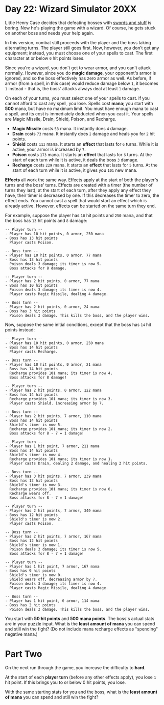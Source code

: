 # Day 22: Wizard Simulator 20XX
Little Henry Case decides that defeating bosses with [swords and stuff](https://adventofcode.com/2015/day/21) is 
boring. Now he's playing the game with a wizard. Of course, he gets stuck on another boss and needs your help again.

In this version, combat still proceeds with the player and the boss taking alternating turns. The player still goes 
first. Now, however, you don't get any equipment; instead, you must choose one of your spells to cast. The first 
character at or below `0` hit points loses.

Since you're a wizard, you don't get to wear armor, and you can't attack normally. However, since you do **magic 
damage**, your opponent's armor is ignored, and so the boss effectively has zero armor as well. As before, if armor 
(from a spell, in this case) would reduce damage below `1`, it becomes `1` instead - that is, the boss' attacks always 
deal at least `1` damage.

On each of your turns, you must select one of your spells to cast. If you cannot afford to cast any spell, you lose. 
Spells cost **mana**; you start with **500** mana, but have no maximum limit. You must have enough mana to cast a spell, 
and its cost is immediately deducted when you cast it. Your spells are Magic Missile, Drain, Shield, Poison, and 
Recharge.
* **Magic Missile** costs `53` mana. It instantly does `4` damage.
* **Drain** costs `73` mana. It instantly does `2` damage and heals you for `2` hit points.
* **Shield** costs `113` mana. It starts an **effect** that lasts for `6` turns. While it is active, your armor is 
increased by `7`.
* **Poison** costs `173` mana. It starts an **effect** that lasts for `6` turns. At the start of each turn while it is 
active, it deals the boss `3` damage.
* **Recharge** costs `229` mana. It starts an **effect** that lasts for `5` turns. At the start of each turn while it 
is active, it gives you `101` new mana.

**Effects** all work the same way. Effects apply at the start of both the player's turns and the boss' turns. Effects 
are created with a timer (the number of turns they last); at the start of each turn, after they apply any effect they 
have, their timer is decreased by one. If this decreases the timer to zero, the effect ends. You cannot cast a spell 
that would start an effect which is already active. However, effects can be started on the same turn they end.

For example, suppose the player has `10` hit points and `250` mana, and that the boss has `13` hit points and 
`8` damage:
```
-- Player turn --
- Player has 10 hit points, 0 armor, 250 mana
- Boss has 13 hit points
  Player casts Poison.

-- Boss turn --
- Player has 10 hit points, 0 armor, 77 mana
- Boss has 13 hit points
  Poison deals 3 damage; its timer is now 5.
  Boss attacks for 8 damage.

-- Player turn --
- Player has 2 hit points, 0 armor, 77 mana
- Boss has 10 hit points
  Poison deals 3 damage; its timer is now 4.
  Player casts Magic Missile, dealing 4 damage.

-- Boss turn --
- Player has 2 hit points, 0 armor, 24 mana
- Boss has 3 hit points
  Poison deals 3 damage. This kills the boss, and the player wins.
```
Now, suppose the same initial conditions, except that the boss has `14` hit points instead:
```
-- Player turn --
- Player has 10 hit points, 0 armor, 250 mana
- Boss has 14 hit points
  Player casts Recharge.

-- Boss turn --
- Player has 10 hit points, 0 armor, 21 mana
- Boss has 14 hit points
  Recharge provides 101 mana; its timer is now 4.
  Boss attacks for 8 damage!

-- Player turn --
- Player has 2 hit points, 0 armor, 122 mana
- Boss has 14 hit points
  Recharge provides 101 mana; its timer is now 3.
  Player casts Shield, increasing armor by 7.

-- Boss turn --
- Player has 2 hit points, 7 armor, 110 mana
- Boss has 14 hit points
  Shield's timer is now 5.
  Recharge provides 101 mana; its timer is now 2.
  Boss attacks for 8 - 7 = 1 damage!

-- Player turn --
- Player has 1 hit point, 7 armor, 211 mana
- Boss has 14 hit points
  Shield's timer is now 4.
  Recharge provides 101 mana; its timer is now 1.
  Player casts Drain, dealing 2 damage, and healing 2 hit points.

-- Boss turn --
- Player has 3 hit points, 7 armor, 239 mana
- Boss has 12 hit points
  Shield's timer is now 3.
  Recharge provides 101 mana; its timer is now 0.
  Recharge wears off.
  Boss attacks for 8 - 7 = 1 damage!

-- Player turn --
- Player has 2 hit points, 7 armor, 340 mana
- Boss has 12 hit points
  Shield's timer is now 2.
  Player casts Poison.

-- Boss turn --
- Player has 2 hit points, 7 armor, 167 mana
- Boss has 12 hit points
  Shield's timer is now 1.
  Poison deals 3 damage; its timer is now 5.
  Boss attacks for 8 - 7 = 1 damage!

-- Player turn --
- Player has 1 hit point, 7 armor, 167 mana
- Boss has 9 hit points
  Shield's timer is now 0.
  Shield wears off, decreasing armor by 7.
  Poison deals 3 damage; its timer is now 4.
  Player casts Magic Missile, dealing 4 damage.

-- Boss turn --
- Player has 1 hit point, 0 armor, 114 mana
- Boss has 2 hit points
  Poison deals 3 damage. This kills the boss, and the player wins.
```
You start with **50 hit points** and **500 mana points**. The boss's actual stats are in your puzzle input. What is the 
**least amount of mana** you can spend and still win the fight? (Do not include mana recharge effects as "spending" 
negative mana.)

# Part Two
On the next run through the game, you increase the difficulty to **hard**.

At the start of each **player turn** (before any other effects apply), you lose `1` hit point. If this brings you to 
or below 0 hit points, you lose.

With the same starting stats for you and the boss, what is the **least amount of mana** you can spend and still win 
the fight?
